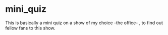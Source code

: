 # mini_quiz
 This is basically a mini quiz on a show of my choice -the office- , to find out fellow fans to this show.
